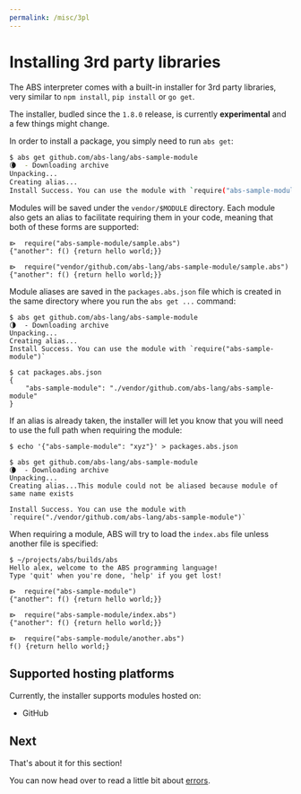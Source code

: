 ```yaml
---
permalink: /misc/3pl
---
```


# Installing 3rd party libraries

The ABS interpreter comes with a built-in installer for 3rd party libraries,
very similar to `npm install`, `pip install` or `go get`.

The installer, budled since the `1.8.0` release, is currently **experimental**
and a few things might change.

In order to install a package, you simply need to run `abs get`:

``` bash
$ abs get github.com/abs-lang/abs-sample-module 
🌘  - Downloading archive
Unpacking...
Creating alias...
Install Success. You can use the module with `require("abs-sample-module")`
```

Modules will be saved under the `vendor/$MODULE` directory. Each module
also gets an alias to facilitate requiring them in your code, meaning that
both of these forms are supported:

```
⧐  require("abs-sample-module/sample.abs")
{"another": f() {return hello world;}}

⧐  require("vendor/github.com/abs-lang/abs-sample-module/sample.abs")
{"another": f() {return hello world;}}
```

Module aliases are saved in the `packages.abs.json` file
which is created in the same directory where you run the
`abs get ...` command:

```
$ abs get github.com/abs-lang/abs-sample-module
🌗  - Downloading archive
Unpacking...
Creating alias...
Install Success. You can use the module with `require("abs-sample-module")`

$ cat packages.abs.json 
{
    "abs-sample-module": "./vendor/github.com/abs-lang/abs-sample-module"
}
```

If an alias is already taken, the installer will let you know that you
will need to use the full path when requiring the module:

```
$ echo '{"abs-sample-module": "xyz"}' > packages.abs.json 

$ abs get github.com/abs-lang/abs-sample-module
🌘  - Downloading archive
Unpacking...
Creating alias...This module could not be aliased because module of same name exists

Install Success. You can use the module with `require("./vendor/github.com/abs-lang/abs-sample-module")`
```

When requiring a module, ABS will try to load the `index.abs` file unless
another file is specified:

```
$ ~/projects/abs/builds/abs                                          
Hello alex, welcome to the ABS programming language!
Type 'quit' when you're done, 'help' if you get lost!

⧐  require("abs-sample-module")
{"another": f() {return hello world;}}

⧐  require("abs-sample-module/index.abs")
{"another": f() {return hello world;}}

⧐  require("abs-sample-module/another.abs")
f() {return hello world;}
```

## Supported hosting platforms

Currently, the installer supports modules hosted on:

* GitHub

## Next

That's about it for this section!

You can now head over to read a little bit about [errors](/misc/error).